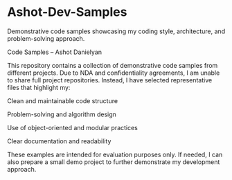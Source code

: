 # Ashot-Dev-Samples
Demonstrative code samples showcasing my coding style, architecture, and problem-solving approach.

Code Samples – Ashot Danielyan

This repository contains a collection of demonstrative code samples from different projects.
Due to NDA and confidentiality agreements, I am unable to share full project repositories. Instead, I have selected representative files that highlight my:

Clean and maintainable code structure

Problem-solving and algorithm design

Use of object-oriented and modular practices

Clear documentation and readability

These examples are intended for evaluation purposes only. If needed, I can also prepare a small demo project to further demonstrate my development approach.
